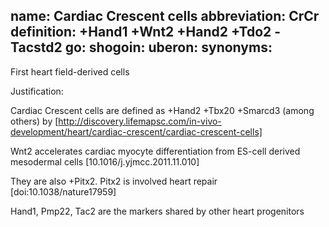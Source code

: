 name: Cardiac Crescent cells
abbreviation: CrCr
definition: +Hand1 +Wnt2 +Hand2 +Tdo2 -Tacstd2
go:
shogoin: 
uberon: 
synonyms:
---

First heart field-derived cells

Justification:


Cardiac Crescent cells are defined as +Hand2 +Tbx20 +Smarcd3 (among others) by [http://discovery.lifemapsc.com/in-vivo-development/heart/cardiac-crescent/cardiac-crescent-cells]

Wnt2 accelerates cardiac myocyte differentiation from ES-cell derived mesodermal cells [10.1016/j.yjmcc.2011.11.010]

They are also +Pitx2. Pitx2 is involved heart repair [doi:10.1038/nature17959]

Hand1, Pmp22, Tac2 are the markers shared by other heart progenitors

